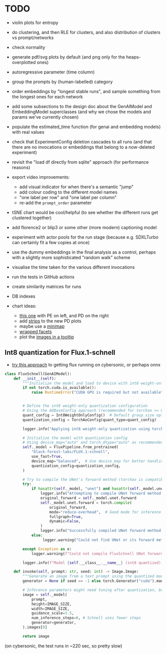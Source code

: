 # TODO

- violin plots for entropy

- do clustering, and then RLE for clusters, and also distribution of clusters vs
  prompt/networks

- check normality

- generate pdf/svg plots by default (and png only for the heaps-overplotted
  ones)

- autoregressive parameter (time column)

- group the prompts by (human-labelled) category

- order embeddings by "longest stable runs", and sample something from the
  longest ones for each network

- add some subsections to the design doc about the GenAIModel and EmbeddingModel
  superclasses (and why we chose the models and params we've currently chosen)

- populate the estimated_time function (for genai and embedding models) with
  real values

- check that ExperimentConfig deletion cascades to all runs (and that there are
  no invocations or embeddings that belong to a now-deleted experiment)

- revisit the "load df directly from sqlite" approach (for performance reasons)

- export video improvements:

  - add visual indicator for when there's a semantic "jump"
  - add colour coding to the different model names
  - "one label per row" and "one label per column"
  - re-add the `prompt_order` parameter

- tSNE chart would be cool/helpful (to see whether the different runs get
  clustered together)

- add florence2 or blip3 or some other (more modern) captioning model

- experiment with actor pools for the run stage (because e.g. SDXLTurbo can
  certainly fit a few copies at once)

- use the dummy embeddings in the final analysis as a control, perhaps with a
  slightly more sophisticated "random walk" scheme

- visualise the time taken for the various different invocations

- run the tests in GitHub actions

- create similarity matrices for runs

- DB indexes

- chart ideas:

  - [this one](https://altair-viz.github.io/gallery/select_detail.html) with PE
    on left, and PD on the right
  - add [strips](https://altair-viz.github.io/gallery/dot_dash_plot.html) to the
    new PD plots
  - maybe use a
    [minimap](https://altair-viz.github.io/gallery/scatter_with_minimap.html)
  - [wrapped facets](https://altair-viz.github.io/gallery/us_population_over_time_facet.html)
  - plot the
    [images in a tooltip](https://altair-viz.github.io/case_studies/numpy-tooltip-images.html)

## Int8 quantization for Flux.1-schnell

- [try this approach](https://gist.github.com/sayakpaul/e1f28e86d0756d587c0b898c73822c47)
  to getting flux running on cybersonic, or perhaps onnx

```python
class FluxSchnell(GenAIModel):
    def __init__(self):
        """Initialize the model and load to device with int8 weight-only quantization."""
        if not torch.cuda.is_available():
            raise RuntimeError("CUDA GPU is required but not available")


        # Define the int8 weight-only quantization configuration
        # Using the AOBaseConfig approach (recommended for torchao >= 0.10.0)
        quant_config = Int8WeightOnlyConfig()  # Default group_size optimizes for balance, good for VRAM
        quantization_config = TorchAoConfig(quant_type=quant_config)

        logger.info("Applying int8 weight-only quantization using torchao.")

        # Initialize the model with quantization config
        # Using device_map="auto" and torch_dtype="auto" as recommended with quantization
        self._model = FluxPipeline.from_pretrained(
            "black-forest-labs/FLUX.1-schnell",
            use_fast=True,
            device_map="balanced",  # Use device_map for better handling with quantization
            quantization_config=quantization_config,
        )

        # Try to compile the UNet's forward method (torchao is compatible with torch.compile)
        try:
            if hasattr(self._model, "unet") and hasattr(self._model.unet, "forward"):
                logger.info("Attempting to compile UNet forward method...")
                original_forward = self._model.unet.forward
                self._model.unet.forward = torch.compile(
                    original_forward,
                    mode="reduce-overhead",  # Good mode for inference speedup
                    fullgraph=True,
                    dynamic=False,
                )
                logger.info("Successfully compiled UNet forward method.")
            else:
                 logger.warning("Could not find UNet or its forward method for compilation.")

        except Exception as e:
            logger.warning(f"Could not compile FluxSchnell UNet forward method: {e}")

        logger.info(f"Model {self.__class__.__name__} (int8 quantized) loaded successfully")

    def invoke(self, prompt: str, seed: int) -> Image.Image:
        """Generate an image from a text prompt using the quantized model"""
        generator = None if seed == -1 else torch.Generator("cuda").manual_seed(seed)

        # Inference parameters might need tuning after quantization, but start with original values
        image = self._model(
            prompt,
            height=IMAGE_SIZE,
            width=IMAGE_SIZE,
            guidance_scale=3.5,
            num_inference_steps=6, # Schnell uses fewer steps
            generator=generator,
        ).images[0]

        return image
```

(on cybersonic, the test runs in ~220 sec, so pretty slow)
